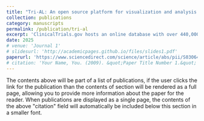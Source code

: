 ```yaml
---
title: "Tri-AL: An open source platform for visualization and analysis of clinical trials"
collection: publications
category: manuscripts
permalink: /publication/tri-al
excerpt: 'ClinicalTrials.gov hosts an online database with over 440,000 medical studies (as of 2023) evaluating drugs, supplements, medical devices, and behavioral treatments. Target users include scientists, medical researchers, pharmaceutical companies, and other public and private institutions. Although ClinicalTrials has some filtering ability, it does not provide visualization tools, reporting tools or historical data; only the most recent state of each trial is visible to users. To fill these functionality gaps, we present Tri-AL: an open-source data platform for clinical trial visualization, information extraction, historical analysis, and reporting. This paper describes the design and functionality of Tri-AL, including a programmable module to incorporate machine learning models and extract disease-specific data from unstructured trial reports, which we demonstrate using Alzheimer’s disease reporting as a case study. We also highlight the use of Tri-AL for trial participation analysis in terms of sex, gender, race and ethnicity.'
date: 2025
# venue: 'Journal 1'
# slidesurl: 'http://academicpages.github.io/files/slides1.pdf'
paperurl: 'https://www.sciencedirect.com/science/article/abs/pii/S0306437924001170'
# citation: 'Your Name, You. (2009). &quot;Paper Title Number 1.&quot; <i>Journal 1</i>. 1(1).'
---
```


The contents above will be part of a list of publications, if the user clicks the link for the publication than the contents of section will be rendered as a full page, allowing you to provide more information about the paper for the reader. When publications are displayed as a single page, the contents of the above "citation" field will automatically be included below this section in a smaller font.
